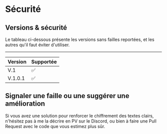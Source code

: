 # Sécurité

## Versions & sécurité

Le tableau ci-dessous présente les versions sans failles reportées, et les autres qu'il faut éviter d'utiliser.

________________________________
| Version | Supportée          |
| ------- | ------------------ |
|   V.1   | :white_check_mark: |
| V.1.0.1 | :white_check_mark: |


## Signaler une faille ou une suggérer une amélioration

Si vous avez une solution pour renforcer le chiffrement des textes clairs, n'hésitez pas à me la décrire en PV sur le Discord, ou bien à faire une Pull Request avec le code que vous estimez plus sûr.
